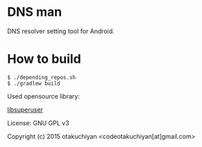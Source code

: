 # DNS man

DNS resolver setting tool for Android.

How to build
===

    $ ./depending_repos.sh
    $ ./gradlew build


Used opensource library:

[libsuperuser](https://github.com/Chainfire/libsuperuser)

License: GNU GPL v3

Copyright (c) 2015 otakuchiyan <codeotakuchiyan[at]gmail.com>
